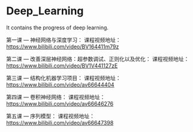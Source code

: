 # Deep_Learning
It contains the progress of deep learning.

第一课 — 神经网络与深度学习：
课程视频地址：https://www.bilibili.com/video/BV164411m79z

第二课 — 改善深层神经网络：超参数调试、正则化以及优化：
课程视频地址：https://www.bilibili.com/video/BV1V441127zE

第三课 — 结构化机器学习项目：
课程视频地址：https://www.bilibili.com/video/av66644404

第四课 — 卷积神经网络：
课程视频地址：https://www.bilibili.com/video/av66646276

第五课 — 序列模型：
课程视频地址：https://www.bilibili.com/video/av66647398
